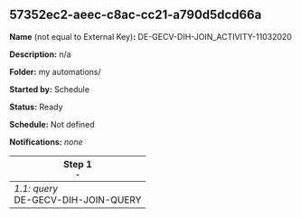 ## 57352ec2-aeec-c8ac-cc21-a790d5dcd66a

**Name** (not equal to External Key)**:** DE-GECV-DIH-JOIN_ACTIVITY-11032020

**Description:** n/a

**Folder:** my automations/

**Started by:** Schedule

**Status:** Ready

**Schedule:** Not defined

**Notifications:** _none_


| Step 1<br>_<small>-</small>_ |
| --- |
| _1.1: query_<br>DE-GECV-DIH-JOIN-QUERY |
